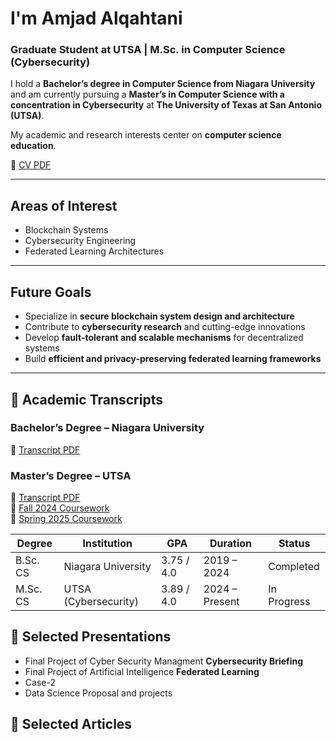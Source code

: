 # I'm Amjad Alqahtani  

### Graduate Student at UTSA | M.Sc. in Computer Science (Cybersecurity)

I hold a **Bachelor’s degree in Computer Science from Niagara University** and am currently pursuing a **Master’s in Computer Science with a concentration in Cybersecurity** at **The University of Texas at San Antonio (UTSA)**.

My academic and research interests center on **computer science education**.

📄 [CV PDF](https://drive.google.com/file/d/1Uy_k4DyeZO5G623O8jVGBPqqJkAmKtuA/view?usp=sharing)

---

## Areas of Interest
- Blockchain Systems  
- Cybersecurity Engineering  
- Federated Learning Architectures

---

## Future Goals
- Specialize in **secure blockchain system design and architecture**  
- Contribute to **cybersecurity research** and cutting-edge innovations  
- Develop **fault-tolerant and scalable mechanisms** for decentralized systems  
- Build **efficient and privacy-preserving federated learning frameworks**

---

## 📄 Academic Transcripts  

### Bachelor’s Degree – Niagara University  
📑 [Transcript PDF](https://drive.google.com/file/d/1YA4sciorPg3E9QTjAJZbJxFFDGmQrmgb/view?usp=sharing)

### Master’s Degree – UTSA  
📑 [Transcript PDF](xxx)  
📘 [Fall 2024 Coursework](https://github.com/AmjadAlqahtani90/Fall-2024)  
📘 [Spring 2025 Coursework](https://github.com/AmjadAlqahtani90/Spring2025/tree/main)

| Degree       | Institution             | GPA        | Duration       | Status      |
|--------------|--------------------------|------------|----------------|-------------|
| B.Sc. CS     | Niagara University        | 3.75 / 4.0 | 2019 – 2024    | Completed   |
| M.Sc. CS     | UTSA (Cybersecurity)      | 3.89 / 4.0 | 2024 – Present | In Progress |


## 📄 Selected Presentations
- Final Project of Cyber Security Managment **Cybersecurity Briefing**
- Final Project of Artificial Intelligence **Federated Learning**
- Case-2 
- Data Science Proposal and projects


## 📄 Selected Articles


